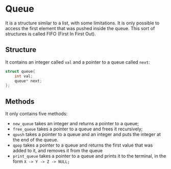 # Queue

It is a structure similar to a list, with some limitations. It is only possible to access the first element that was pushed inside the queue. This sort of structures is called FIFO (First In First Out).

## Structure

It contains an integer called `val` and a pointer to a queue called `next`:
```C
struct queue{
    int val;
    queue* next;
};
```

## Methods

It only contains five methods:
- `new_queue` takes an integer and returns a pointer to a queue;
- `free_queue` takes a pointer to a queue and frees it recursively;
- `qpush` takes a pointer to a queue and an integer and puts the integer at the end of the queue. 
- `qpop` takes a pointer to a queue and returns the first value that was added to it, and removes it from the queue
- `print_queue` takes a pointer to a queue and prints it to the terminal, in the form `X -> Y -> Z -> NULL;`